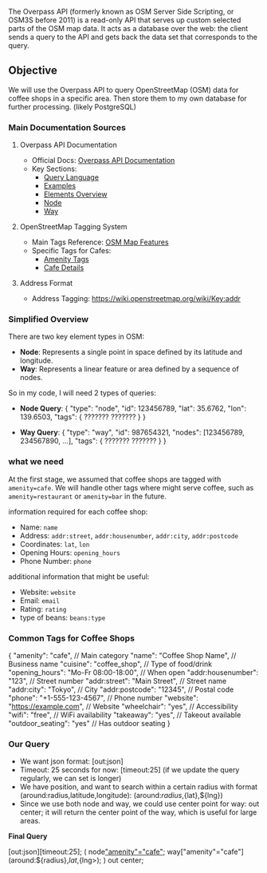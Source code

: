 The Overpass API (formerly known as OSM Server Side Scripting, or OSM3S before 2011) is a read-only API that serves up custom selected parts of the OSM map data. It acts as a database over the web: the client sends a query to the API and gets back the data set that corresponds to the query.

## Objective
We will use the Overpass API to query OpenStreetMap (OSM) data for coffee shops in a specific area.
Then store them to my own database for further processing. (likely PostgreSQL)

### Main Documentation Sources
1. Overpass API Documentation 
   - Official Docs: [Overpass API Documentation](https://wiki.openstreetmap.org/wiki/Overpass_API)
   - Key Sections:
     - [Query Language](https://wiki.openstreetmap.org/wiki/Overpass_API/Overpass_QL)
     - [Examples](https://wiki.openstreetmap.org/wiki/Overpass_API/Overpass_API_by_Example)
     - [Elements Overview](https://wiki.openstreetmap.org/wiki/Elements)
     - [Node](https://wiki.openstreetmap.org/wiki/Node)
     - [Way](https://wiki.openstreetmap.org/wiki/Way)

2. OpenStreetMap Tagging System 
    - Main Tags Reference: [OSM Map Features](https://wiki.openstreetmap.org/wiki/Map_Features)
    - Specific Tags for Cafes:
      - [Amenity Tags](https://wiki.openstreetmap.org/wiki/Key:amenity)
      - [Cafe Details](https://wiki.openstreetmap.org/wiki/Tag:amenity%3Dcafe)

3. Address Format 
    - Address Tagging: https://wiki.openstreetmap.org/wiki/Key:addr


### Simplified Overview
There are two key element types in OSM:
- **Node**: Represents a single point in space defined by its latitude and longitude.
- **Way**: Represents a linear feature or area defined by a sequence of nodes.

So in my code, I will need 2 types of queries:
- **Node Query**:
{
    "type": "node",
    "id": 123456789,
    "lat": 35.6762,
    "lon": 139.6503,
    "tags": {
        ???????
        ???????
    }
}

- **Way Query**:
{
    "type": "way",
    "id": 987654321,
    "nodes": [123456789, 234567890, ...],
    "tags": {
        ???????
        ???????
    }
}


### what we need

At the first stage, we assumed that coffee shops are tagged with `amenity=cafe`.
We will handle other tags where might serve coffee, such as `amenity=restaurant` or `amenity=bar` in the future.

information required for each coffee shop:
- Name: `name`
- Address: `addr:street`, `addr:housenumber`, `addr:city`, `addr:postcode`
- Coordinates: `lat`, `lon`
- Opening Hours: `opening_hours`
- Phone Number: `phone`

additional information that might be useful:
- Website: `website`
- Email: `email`
- Rating: `rating`
- type of beans: `beans:type`

### Common Tags for Coffee Shops
{
    "amenity": "cafe",                    // Main category
    "name": "Coffee Shop Name",           // Business name
    "cuisine": "coffee_shop",             // Type of food/drink
    "opening_hours": "Mo-Fr 08:00-18:00", // When open
    "addr:housenumber": "123",            // Street number
    "addr:street": "Main Street",         // Street name
    "addr:city": "Tokyo",                 // City
    "addr:postcode": "12345",             // Postal code
    "phone": "+1-555-123-4567",           // Phone number
    "website": "https://example.com",     // Website
    "wheelchair": "yes",                  // Accessibility
    "wifi": "free",                       // WiFi availability
    "takeaway": "yes",                    // Takeout available
    "outdoor_seating": "yes"              // Has outdoor seating
}

### Our Query

- We want json format: [out:json]
- Timeout: 25 seconds for now: [timeout:25] 
(if we update the query regularly, we can set is longer)
- We have position, and want to search within a certain radius with format (around:radius,latitude,longitude): 
(around:${radius},${lat},${lng})
- Since we use both node and way, we could use center point for way: 
out center; 
it will return the center point of the way, which is useful for large areas.

**Final Query**

[out:json][timeout:25];
(
  node["amenity"="cafe"](around:${radius},${lat},${lng});
  way["amenity"="cafe"](around:${radius},${lat},${lng>);
)
out center;





